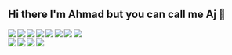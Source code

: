 ## Hi there I'm Ahmad but you can call me Aj 👋

<img  src = "https://github-readme-stats.vercel.app/api?username=aj17i&show_icons=true&theme=tokyonight" />
<img  src = "https://github-readme-stats.vercel.app/api/top-langs/?username=aj17i&layout=compact" />

<img  align="left" src = "https://img.shields.io/badge/Flutter-%2302569B.svg?style=for-the-badge&logo=Flutter&logoColor=white" />
<img align="left" src = "https://img.shields.io/badge/Android%20Studio-3DDC84.svg?style=for-the-badge&logo=android-studio&logoColor=white" />
<img align="left" src = "https://img.shields.io/badge/NetBeansIDE-1B6AC6.svg?style=for-the-badge&logo=apache-netbeans-ide&logoColor=white" />
<img align="left" src = "https://img.shields.io/badge/Visual%20Studio%20Code-0078d7.svg?style=for-the-badge&logo=visual-studio-code&logoColor=white" />
<img align="left" src = "https://img.shields.io/badge/dart-%230175C2.svg?style=for-the-badge&logo=dart&logoColor=white" />
<img align="left" src = "https://img.shields.io/badge/java-%23ED8B00.svg?style=for-the-badge&logo=openjdk&logoColor=white" />
<br>
<img align="left" src = "https://img.shields.io/badge/html5-%23E34F26.svg?style=for-the-badge&logo=html5&logoColor=white" />

<img align="left" src = "https://img.shields.io/badge/css3-%231572B6.svg?style=for-the-badge&logo=css3&logoColor=white" />
<img align="left" src = "https://img.shields.io/badge/javascript-%23323330.svg?style=for-the-badge&logo=javascript&logoColor=%23F7DF1E" />
<img src = "https://img.shields.io/badge/php-%23777BB4.svg?style=for-the-badge&logo=php&logoColor=white" />


